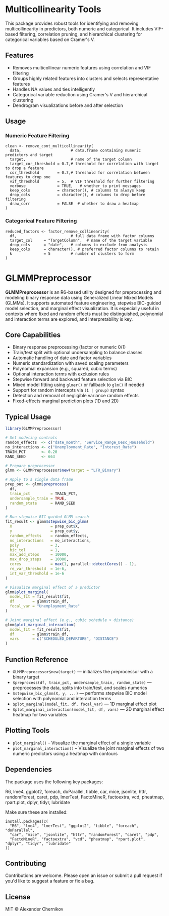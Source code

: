 Multicollinearity Tools
=======================

This package provides robust tools for identifying and removing multicollinearity in predictors, both numeric and categorical. It includes VIF-based filtering, correlation pruning, and hierarchical clustering for categorical variables based on Cramer's V.

Features
--------

- Removes multicollinear numeric features using correlation and VIF filtering
- Groups highly related features into clusters and selects representative features
- Handles NA values and ties intelligently
- Categorical variable reduction using Cramer's V and hierarchical clustering
- Dendrogram visualizations before and after selection

Usage
-----

### Numeric Feature Filtering

    clean <- remove_cont_multicollinearity(
      data,                      # data.frame containing numeric predictors and target
      target,                    # name of the target column
      target_cor_threshold = 0.7,# threshold for correlation with target to drop a feature
      cor_threshold        = 0.7,# threshold for correlation between features to drop one
      vif_threshold        = 5,  # VIF threshold for further filtering
      verbose              = TRUE,   # whether to print messages
      keep_cols            = character(), # columns to always keep
      drop_cols            = character(), # columns to drop before filtering
      draw_corr            = FALSE  # whether to draw a heatmap
    )

### Categorical Feature Filtering

    reduced_factors <- factor_remove_collinearity(
      df,                        # full data frame with factor columns
      target_col     = "TargetColumn",  # name of the target variable
      drop_cols      = "date",   # columns to exclude from analysis
      keep_cols      = character(), # preferred factor columns to retain
      k              = 5         # number of clusters to form
    )


GLMMPreprocessor  
================

**GLMMPreprocessor** is an R6-based utility designed for preprocessing and modeling binary response data using Generalized Linear Mixed Models (GLMMs). It supports automated feature engineering, stepwise BIC-guided model selection, and marginal effect visualization. It is especially useful in contexts where fixed and random effects must be distinguished, polynomial and interaction terms are explored, and interpretability is key.

Core Capabilities  
------------------

- Binary response preprocessing (factor or numeric 0/1)
- Train/test split with optional undersampling to balance classes
- Automatic handling of date and factor variables
- Numeric standardization with saved scaling parameters
- Polynomial expansion (e.g., squared, cubic terms)
- Optional interaction terms with exclusion rules
- Stepwise forward and backward feature selection via BIC
- Mixed model fitting using `glmer()` or fallback to `glm()` if needed
- Support for random intercepts via `(1 | group)` syntax
- Detection and removal of negligible variance random effects
- Fixed-effects marginal prediction plots (1D and 2D)

Typical Usage  
-------------

```r
library(GLMMPreprocessor)

# Set modeling controls
random_effects  <- c("date_month", "Service_Range_Desc_Household")
no_interactions <- c("Unemployment_Rate", "Interest_Rate")
TRAIN_PCT       <- 0.20
RAND_SEED       <- 663

# Prepare preprocessor
glmm <- GLMMPreprocessor$new(target = "LTR_Binary")

# Apply to a single data frame
prep_out <- glmm$preprocess(
  df,
  train_pct         = TRAIN_PCT,
  undersample_train = TRUE,
  random_state      = RAND_SEED
)

# Run stepwise BIC-guided GLMM search
fit_result <- glmm$stepwise_bic_glmm(
  X                 = prep_out$X,
  y                 = prep_out$y,
  random_effects    = random_effects,
  no_interactions   = no_interactions,
  poly              = 3,
  bic_tol           = 1,
  max_add_steps     = 10000,
  max_drop_steps    = 10000,
  cores             = max(1, parallel::detectCores() - 1),
  re_var_threshold  = 1e-6,
  int_var_threshold = 1e-6
)

# Visualize marginal effect of a predictor
glmm$plot_marginal(
  model_fit = fit_result$fit,
  df        = glmm$train_df,
  focal_var = "Unemployment_Rate"
)

# Joint marginal effect (e.g., cubic schedule × distance)
glmm$plot_marginal_interaction(
  model_fit = fit_result$fit,
  df        = glmm$train_df,
  vars      = c("SCHEDULED_DEPARTURE", "DISTANCE")
)
```

Function Reference  
------------------

- `GLMMPreprocessor$new(target)` — initializes the preprocessor with a binary target
- `$preprocess(df, train_pct, undersample_train, random_state)` — preprocesses the data, splits into train/test, and scales numerics
- `$stepwise_bic_glmm(X, y, ...)` — performs stepwise BIC model selection with polynomial and interaction terms
- `$plot_marginal(model_fit, df, focal_var)` — 1D marginal effect plot
- `$plot_marginal_interaction(model_fit, df, vars)` — 2D marginal effect heatmap for two variables

Plotting Tools
--------------

- `plot_marginal()` – Visualize the marginal effect of a single variable
- `plot_marginal_interaction()` – Visualize the joint marginal effects of two numeric predictors using a heatmap with contours

Dependencies
------------

The package uses the following key packages:

R6, lme4, ggplot2, foreach, doParallel, tibble, car, mice, jsonlite, httr, randomForest, caret, pdp, lmerTest, FactoMineR, factoextra, vcd, pheatmap, rpart.plot, dplyr, tidyr, lubridate

Make sure these are installed:

    install.packages(c(
      "R6", "lme4", "lmerTest", "ggplot2", "tibble", "foreach", "doParallel",
      "car", "mice", "jsonlite", "httr", "randomForest", "caret", "pdp",
      "FactoMineR", "factoextra", "vcd", "pheatmap", "rpart.plot", "dplyr", "tidyr", "lubridate"
    ))

Contributing
------------

Contributions are welcome. Please open an issue or submit a pull request if you'd like to suggest a feature or fix a bug.

License
-------

MIT © Alexander Chernikov


